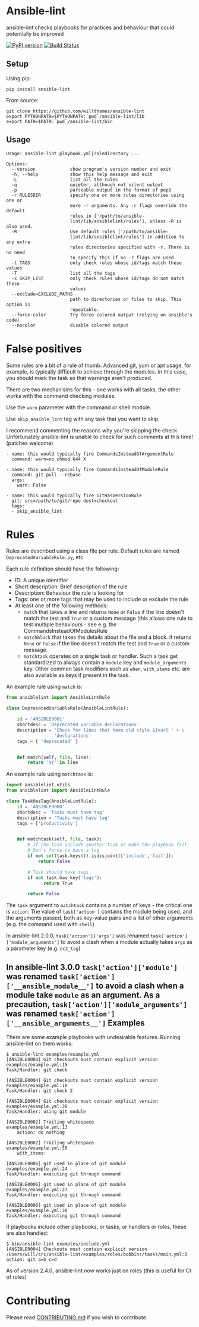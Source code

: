 Ansible-lint
============

ansible-lint checks playbooks for practices and behaviour that could
potentially be improved

[![PyPI version](https://img.shields.io/pypi/v/ansible-lint.svg)](https://pypi.python.org/pypi/ansible-lint)
[![Build Status](https://travis-ci.org/willthames/ansible-lint.svg?branch=master)](https://travis-ci.org/willthames/ansible-lint)

Setup
-----

Using pip:
```
pip install ansible-lint
```

From source:
```
git clone https://github.com/willthames/ansible-lint
export PYTHONPATH=$PYTHONPATH:`pwd`/ansible-lint/lib
export PATH=$PATH:`pwd`/ansible-lint/bin
```

Usage
-----

```
Usage: ansible-lint playbook.yml|roledirectory ...

Options:
  --version             show program's version number and exit
  -h, --help            show this help message and exit
  -L                    list all the rules
  -q                    quieter, although not silent output
  -p                    parseable output in the format of pep8
  -r RULESDIR           specify one or more rules directories using one or
                        more -r arguments. Any -r flags override the default
                        rules in ['/path/to/ansible-
                        lint/lib/ansiblelint/rules'], unless -R is also used.
  -R                    Use default rules ['/path/to/ansible-
                        lint/lib/ansiblelint/rules'] in addition to any extra
                        rules directories specified with -r. There is no need
                        to specify this if no -r flags are used
  -t TAGS               only check rules whose id/tags match these values
  -T                    list all the tags
  -x SKIP_LIST          only check rules whose id/tags do not match these
                        values
  --exclude=EXCLUDE_PATHS
                        path to directories or files to skip. This option is
                        repeatable.
  --force-color         Try force colored output (relying on ansible's code)
  --nocolor             disable colored output
```

False positives
===============

Some rules are a bit of a rule of thumb. Advanced git, yum or apt usage,
for example, is typically difficult to achieve through the modules. In
this case, you should mark the task so that warnings aren't produced.

There are two mechanisms for this - one works with all tasks, the other
works with the command checking modules.

Use the `warn` parameter with the command or shell module.

Use `skip_ansible_lint` tag with any task that you want to skip.

I recommend commenting the reasons why you're skipping the check.
Unfortunately ansible-lint is unable to check for such comments
at this time! (patches welcome)

```
- name: this would typically fire CommandsInsteadOfArgumentRule
  command: warn=no chmod 644 X

- name: this would typically fire CommandsInsteadOfModuleRule
  command: git pull --rebase
  args:
    warn: False

- name: this would typically fire GitHasVersionRule
  git: src=/path/to/git/repo dest=checkout 
  tags:
  - skip_ansible_lint
```

Rules
=====

Rules are described using a class file per rule.
Default rules are named `DeprecatedVariableRule.py`, etc.

Each rule definition should have the following:
* ID: A unique identifier
* Short description: Brief description of the rule
* Description: Behaviour the rule is looking for
* Tags: one or more tags that may be used to include or exclude the rule
* At least one of the following methods:
  * `match` that takes a line and returns `None` or `False` if
  the line doesn't match the test and `True` or a custom message (this
  allows one rule to test multiple behaviours - see e.g. the
  CommandsInsteadOfModulesRule
  * `matchblock` that takes the details about the file and a block.
  It returns `None` or `False` if the line doesn't match the test
  and `True` or a custom message.
  * `matchtask` operates on a single task or handler. Such a task
      get standardized to always contain a `module` key and
      `module_arguments` key. Other common task modifiers such as
      `when`, `with_items` etc. are also available as keys if present
      in the task.


An example rule using `match` is:

```python
from ansiblelint import AnsibleLintRule

class DeprecatedVariableRule(AnsibleLintRule):

    id = 'ANSIBLE0001'
    shortdesc = 'Deprecated variable declarations'
    description = 'Check for lines that have old style ${var} ' + \
                  'declarations'
    tags = { 'deprecated' }


    def match(self, file, line):
        return '${' in line
```

An example rule using `matchtask` is:

```python
import ansiblelint.utils
from ansiblelint import AnsibleLintRule

class TaskHasTag(AnsibleLintRule):
    id = 'ANSIBLE0008'
    shortdesc = 'Tasks must have tag'
    description = 'Tasks must have tag'
    tags = ['productivity']


    def matchtask(self, file, task):
        # If the task include another task or make the playbook fail
        # Don't force to have a tag
        if not set(task.keys()).isdisjoint(['include','fail']):
            return False

        # Task should have tags
        if not task.has_key('tags'):
              return True

        return False
```

The `task` argument to `matchtask` contains a number of keys - the critical one is `action`.
The value of `task['action']` contains the module being used, and the arguments passed, both
as key-value pairs and a list of other arguments (e.g. the command used with `shell`)

In ansible-lint 2.0.0, `task['action']['args']` was renamed `task['action']['module_arguments']`
to avoid a clash when a module actually takes `args` as a parameter key (e.g. `ec2_tag`)

In ansible-lint 3.0.0 `task['action']['module']` was renamed
`task['action']['__ansible_module__']` to avoid a clash when a module take
`module` as an argument. As a precaution, `task['action']['module_arguments']`
was renamed `task['action']['__ansible_arguments__']`
Examples
--------

There are some example playbooks with undesirable features. Running
ansible-lint on them works:

```
$ ansible-lint examples/example.yml
[ANSIBLE0004] Git checkouts must contain explicit version
examples/example.yml:15
Task/Handler: git check

[ANSIBLE0004] Git checkouts must contain explicit version
examples/example.yml:18
Task/Handler: git check 2

[ANSIBLE0004] Git checkouts must contain explicit version
examples/example.yml:30
Task/Handler: using git module

[ANSIBLE0002] Trailing whitespace
examples/example.yml:13
    action: do nothing   

[ANSIBLE0002] Trailing whitespace
examples/example.yml:35
    with_items: 

[ANSIBLE0006] git used in place of git module
examples/example.yml:24
Task/Handler: executing git through command

[ANSIBLE0006] git used in place of git module
examples/example.yml:27
Task/Handler: executing git through command

[ANSIBLE0006] git used in place of git module
examples/example.yml:30
Task/Handler: executing git through command
```

If playbooks include other playbooks, or tasks, or handlers or roles, these
are also handled:

```
$ bin/ansible-lint examples/include.yml
[ANSIBLE0004] Checkouts must contain explicit version
/Users/will/src/ansible-lint/examples/roles/bobbins/tasks/main.yml:3
action: git a=b c=d
```

As of version 2.4.0, ansible-lint now works just on roles (this is useful 
for CI of roles)



Contributing
============

Please read
[CONTRIBUTING.md](https://github.com/willthames/ansible-lint/blob/master/CONTRIBUTING.md) if you wish to contribute.
